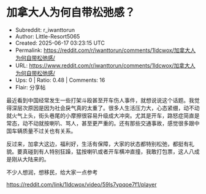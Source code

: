 # 加拿大人为何自带松弛感？

- Subreddit: r_iwanttorun
- Author: Little-Resort5065
- Created: 2025-06-17 03:23:15 UTC
- Permalink: https://reddit.com/r/iwanttorun/comments/1ldcwox/加拿大人为何自带松弛感/
- URL: https://www.reddit.com/r/iwanttorun/comments/1ldcwox/加拿大人为何自带松弛感/
- Ups: 0 | Ratio: 0.48 | Comments: 16
- Flair: 分享帖


最近看到中国经常发生一些打架斗殴甚至开车伤人事件，就想说说这个话题。我觉得深层次原因是因为社会戾气真的太重了。很多人生活压力大，心态紧绷，动不动就火气上头，街头巷尾的小摩擦很容易升级成大冲突。尤其是开车，路怒症简直是常态，动不动就按喇叭、骂人，甚至更严重的。还有那些交通事故，感觉很多跟中国车辆质量不过关也有关系。

反过来，加拿大这边，福利好，生活有保障，大家的状态都特别松弛，都挺有礼貌。要真碰到有人特别狂躁，猛按喇叭或者开车横冲直撞，我敢打包票，这人八成是刚从大陆来的。

不少人想润，想移民，给大家一点参考

<https://reddit.com/link/1ldcwox/video/59ls7ypqoe7f1/player>

